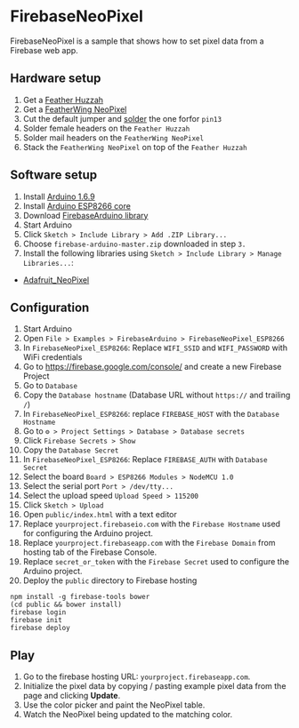 # FirebaseNeoPixel

FirebaseNeoPixel is a sample that shows how to set pixel data from a Firebase web app.

## Hardware setup

1. Get a [Feather Huzzah](https://www.adafruit.com/product/2821)
1. Get a [FeatherWing NeoPixel](https://www.adafruit.com/product/2945)
1. Cut the default jumper and [solder](https://learn.adafruit.com/adafruit-neopixel-featherwing/pinouts) the one forfor `pin13`
1. Solder female headers on the `Feather Huzzah`
1. Solder mail headers on the `FeatherWing NeoPixel`
1. Stack the `FeatherWing NeoPixel` on top of the `Feather Huzzah`

## Software setup

1. Install [Arduino 1.6.9](https://www.arduino.cc/en/Main/Software)
1. Install [Arduino ESP8266 core](https://github.com/esp8266/Arduino#installing-with-boards-manager)
1. Download [FirebaseArduino library](https://github.com/googlesamples/firebase-arduino/archive/master.zip)
1. Start Arduino
1. Click `Sketch > Include Library > Add .ZIP Library...`
1. Choose `firebase-arduino-master.zip` downloaded in step `3.`
1. Install the following libraries using `Sketch > Include Library > Manage Libraries...`:
  - [Adafruit_NeoPixel](https://github.com/adafruit/Adafruit_NeoPixel)

## Configuration

1. Start Arduino
1. Open `File > Examples > FirebaseArduino > FirebaseNeoPixel_ESP8266`
1. In `FirebaseNeoPixel_ESP8266`: Replace `WIFI_SSID` and `WIFI_PASSWORD` with WiFi credentials
1. Go to https://firebase.google.com/console/ and create a new Firebase Project
1. Go to `Database`
1. Copy the `Database hostname` (Database URL without `https://` and trailing `/`)
1. In `FirebaseNeoPixel_ESP8266`: replace `FIREBASE_HOST` with the `Database Hostname`
1. Go to  `⚙ > Project Settings > Database > Database secrets`
1. Click `Firebase Secrets > Show`
1. Copy the `Database Secret`
1. In `FirebaseNeoPixel_ESP8266`:  Replace `FIREBASE_AUTH` with `Database Secret`
1. Select the board `Board > ESP8266 Modules > NodeMCU 1.0`
1. Select the serial port  `Port > /dev/tty...`
1. Select the upload speed `Upload Speed > 115200`
1. Click `Sketch > Upload`
1. Open `public/index.html` with a text editor
1. Replace `yourproject.firebaseio.com` with the `Firebase Hostname` used for configuring the Arduino project.
1. Replace `yourproject.firebaseapp.com` with the `Firebase Domain` from hosting tab of the Firebase Console.
1. Replace `secret_or_token` with the `Firebase Secret` used to configure the Arduino project.
1. Deploy the `public` directory to Firebase hosting
```
npm install -g firebase-tools bower
(cd public && bower install)
firebase login
firebase init
firebase deploy
```

## Play

1. Go to the firebase hosting URL: `yourproject.firebaseapp.com`.
1. Initialize the pixel data by copying / pasting example pixel data from the page and clicking **Update**.
1. Use the color picker and paint the NeoPixel table.
1. Watch the NeoPixel being updated to the matching color.
